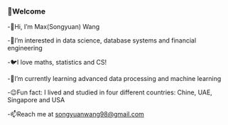 ### :rainbow:Welcome

<!--
**wangsongyuan98/wangsongyuan98** is a ✨ _special_ ✨ repository because its `README.md` (this file) appears on your GitHub profile.

Here are some ideas to get you started:

- 🔭 I’m currently working on ...
- 🌱 I’m currently learning ...
- 👯 I’m looking to collaborate on ...
- 🤔 I’m looking for help with ...
- 💬 Ask me about ...
- 📫 How to reach me: ...
- 😄 Pronouns: ...
- ⚡ Fun fact: ...
-->

-:hatching_chick:Hi, I’m Max(Songyuan) Wang

-:dragon_face:I’m interested in data science, database systems and financial engineering

-:bird:I love maths, statistics and CS! 

-:whale:I’m currently learning advanced data processing and machine learning

-:wink:Fun fact: I lived and studied in four different countries: Chine, UAE, Singapore and USA

-📫Reach me at songyuanwang98@gmail.com

